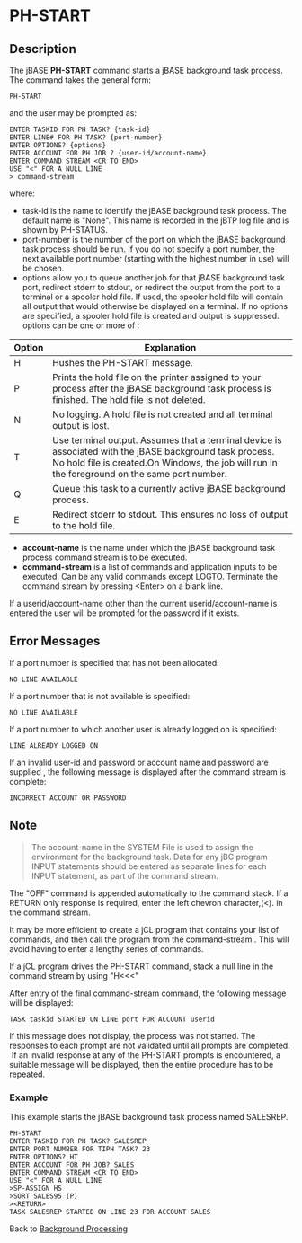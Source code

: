 # PH-START

<PageHeader />

## Description

The jBASE **PH-START** command starts a jBASE background task process. The command takes the general form:

```
PH-START
```

and the user may be prompted as:

```
ENTER TASKID FOR PH TASK? {task-id}
ENTER LINE# FOR PH TASK? {port-number}
ENTER OPTIONS? {options}
ENTER ACCOUNT FOR PH JOB ? {user-id/account-name}
ENTER COMMAND STREAM <CR TO END>
USE "<" FOR A NULL LINE
> command-stream
```

where:

- task-id is the name to identify the jBASE background task process. The default name is "None". This name is recorded in the jBTP log file and is shown by PH-STATUS.
- port-number is the number of the port on which the jBASE background task process should be run. If you do not specify a port number, the next available port number (starting with the highest number in use) will be chosen.
- options allow you to queue another job for that jBASE background task port, redirect stderr to stdout, or redirect the output from the port to a terminal or a spooler hold file. If used, the spooler hold file will contain all output that would otherwise be displayed on a terminal. If no options are specified, a spooler hold file is created and output is suppressed. options can be one or more of :

| Option | Explanation |
| --- | --- |
| H | Hushes the PH-START message. |
| P | Prints the hold file on the printer assigned to your process after the jBASE background task process is finished. The hold file is not deleted. |
| N | No logging. A hold file is not created and all terminal output is lost. |
| T | Use terminal output. Assumes that a terminal device is associated with the jBASE background task process. No hold file is created.On Windows, the job will run in the foreground on the same port number. |
| Q | Queue this task to a currently active jBASE background process. |
| E | Redirect stderr to stdout. This ensures no loss of output to the hold file. |

- **account-name** is the name under which the jBASE background task process command stream is to be executed.
- **command-stream** is a list of commands and application inputs to be executed. Can be any valid commands except LOGTO. Terminate the command stream by pressing &lt;Enter&gt; on a blank line.

If a userid/account-name other than the current userid/account-name is entered the user will be prompted for the password if it exists.

## Error Messages

If a port number is specified that has not been allocated:

```
NO LINE AVAILABLE
```

If a port number that is not available is specified:

```
NO LINE AVAILABLE
```

If a port number to which another user is already logged on is specified:

```
LINE ALREADY LOGGED ON
```

If an invalid user-id and password or account name and password are supplied , the following message is displayed after the command stream is complete:

```
INCORRECT ACCOUNT OR PASSWORD
```

## Note

> The account-name in the SYSTEM File is used to assign the environment for the background task. Data for any jBC program INPUT statements should be entered as separate lines for each INPUT statement, as part of the command stream.

The "OFF" command is appended automatically to the command stack. If a RETURN only response is required, enter the left chevron character,(&lt;). in the command stream.

It may be more efficient to create a jCL program that contains your list of commands, and then call the program from the command-stream . This will avoid having to enter a lengthy series of commands.

If a jCL program drives the PH-START command, stack a null line in the command stream by using "H&lt;&lt;&lt;"

After entry of the final command-stream command, the following message will be displayed:

```
TASK taskid STARTED ON LINE port FOR ACCOUNT userid
```

If this message does not display, the process was not started. The responses to each prompt are not validated until all prompts are completed.  If an invalid response at any of the PH-START prompts is encountered, a suitable message will be displayed, then the entire procedure has to be repeated.

### Example

This example starts the jBASE background task process named SALESREP.

```
PH-START
ENTER TASKID FOR PH TASK? SALESREP
ENTER PORT NUMBER FOR TIPH TASK? 23
ENTER OPTIONS? HT
ENTER ACCOUNT FOR PH JOB? SALES
ENTER COMMAND STREAM <CR TO END>
USE "<" FOR A NULL LINE 
>SP-ASSIGN HS
>SORT SALES95 (P)
><RETURN>
TASK SALESREP STARTED ON LINE 23 FOR ACCOUNT SALES
```

Back to [Background Processing](./../README.md)

  
<PageFooter />
